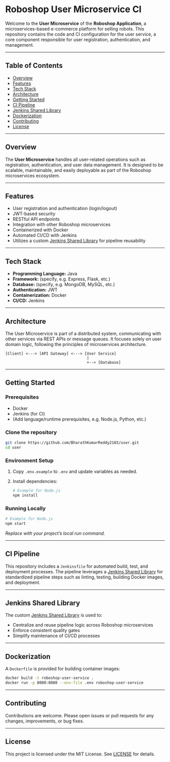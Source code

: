 # Roboshop User Microservice CI

Welcome to the **User Microservice** of the **Roboshop Application**, a microservices-based e-commerce platform for selling robots. This repository contains the code and CI configuration for the user service, a core component responsible for user registration, authentication, and management.

---

## Table of Contents

- [Overview](#overview)
- [Features](#features)
- [Tech Stack](#tech-stack)
- [Architecture](#architecture)
- [Getting Started](#getting-started)
- [CI Pipeline](#ci-pipeline)
- [Jenkins Shared Library](#jenkins-shared-library)
- [Dockerization](#dockerization)
- [Contributing](#contributing)
- [License](#license)

---

## Overview

The **User Microservice** handles all user-related operations such as registration, authentication, and user data management. It is designed to be scalable, maintainable, and easily deployable as part of the Roboshop microservices ecosystem.

---

## Features

- User registration and authentication (login/logout)
- JWT-based security
- RESTful API endpoints
- Integration with other Roboshop microservices
- Containerized with Docker
- Automated CI/CD with Jenkins
- Utilizes a custom [Jenkins Shared Library](https://github.com/BharathKumarReddy2103/jenkins-shared-library) for pipeline reusability

---

## Tech Stack

- **Programming Language:** Java
- **Framework:** (specify, e.g. Express, Flask, etc.)
- **Database:** (specify, e.g. MongoDB, MySQL, etc.)
- **Authentication:** JWT
- **Containerization:** Docker
- **CI/CD:** Jenkins

---

## Architecture

The User Microservice is part of a distributed system, communicating with other services via REST APIs or message queues. It focuses solely on user domain logic, following the principles of microservices architecture.

```
[Client] <---> [API Gateway] <---> [User Service]
                                    |
                                    +--> [Database]
```

---

## Getting Started

### Prerequisites

- Docker
- Jenkins (for CI)
- (Add language/runtime prerequisites, e.g. Node.js, Python, etc.)

### Clone the repository

```bash
git clone https://github.com/BharathKumarReddy2103/user.git
cd user
```

### Environment Setup

1. Copy `.env.example` to `.env` and update variables as needed.
2. Install dependencies:

   ```bash
   # Example for Node.js
   npm install
   ```

### Running Locally

```bash
# Example for Node.js
npm start
```
*Replace with your project’s local run command.*

---

## CI Pipeline

This repository includes a `Jenkinsfile` for automated build, test, and deployment processes. The pipeline leverages a [Jenkins Shared Library](https://github.com/BharathKumarReddy2103/jenkins-shared-library) for standardized pipeline steps such as linting, testing, building Docker images, and deployment.

---

## Jenkins Shared Library

The custom [Jenkins Shared Library](https://github.com/BharathKumarReddy2103/jenkins-shared-library) is used to:

- Centralize and reuse pipeline logic across Roboshop microservices
- Enforce consistent quality gates
- Simplify maintenance of CI/CD processes

---

## Dockerization

A `Dockerfile` is provided for building container images:

```bash
docker build -t roboshop-user-service .
docker run -p 8080:8080 --env-file .env roboshop-user-service
```

---

## Contributing

Contributions are welcome. Please open issues or pull requests for any changes, improvements, or bug fixes.

---

## License

This project is licensed under the MIT License. See [LICENSE](LICENSE) for details.
